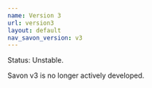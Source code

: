 ```yaml
---
name: Version 3
url: version3
layout: default
nav_savon_version: v3
---
```


Status: Unstable.

Savon v3 is no longer actively developed.
